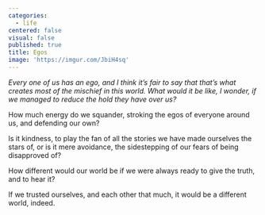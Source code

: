 ```yaml
---
categories:
  - life
centered: false
visual: false
published: true
title: Egos
image: 'https://imgur.com/JbiH4sq'
---
```

_Every one of us has an ego, and I think it’s fair to say
that that’s what creates most of the mischief in this world.
What would it be like, I wonder,
if we managed to reduce the hold 
they have over us?_


How much energy do we squander,
stroking the egos of everyone around us,
and defending our own?

Is it kindness,
to play the fan of all the stories
we have made ourselves the stars of,
or is it mere avoidance,
the sidestepping of our fears 
of being disapproved of?

How different would our world be
if we were always ready 
to give the truth,
and to hear it?

If we trusted ourselves, 
and each other
that much,
it would be a different world, 
indeed.